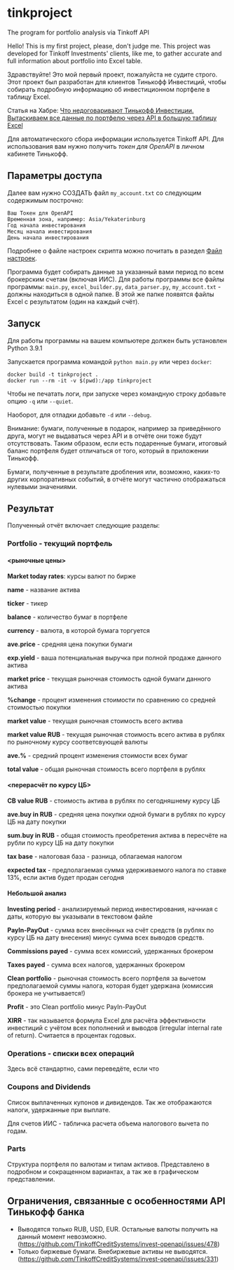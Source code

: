 # tinkproject

The program for portfolio analysis via Tinkoff API

Hello! This is my first project, please, don't judge me. This project was developed for Tinkoff Investments' clients, like me, to gather accurate and full information about portfolio into Excel table.

Здравствуйте! Это мой первый проект, пожалуйста не судите строго. Этот проект был разработан для клиентов Тинькофф Инвестиций, чтобы собирать подробную информацию об инвестиционном портфеле в таблицу Excel.

Статья на Хабре: [Что недоговаривают Тинькофф Инвестиции. Вытаскиваем все данные по портфелю через API в большую таблицу Excel](https://habr.com/en/post/555884/)

Для автоматического сбора информации используется Tinkoff API. Для использования вам нужно получить *токен для OpenAPI* в личном кабинете Тинькофф.

## Параметры доступа

Далее вам нужно СОЗДАТЬ файл `my_account.txt` со следующим содержимым построчно:

```text
Ваш Токен для OpenAPI
Временная зона, например: Asia/Yekaterinburg
Год начала инвестирования
Месяц начала инвестирования
День начала инвестирования
```

Подробнее о файле настроек скрипта можно почитать в разедел [Файл настроек](docs/configuration.md).

Программа будет собирать данные за указанный вами период по всем брокерским счетам (включая ИИС). Для работы программы все файлы программы: `main.py`, `excel_builder.py`, `data_parser.py`, `my_account.txt` - должны находиться в одной папке. В этой же папке появятся файлы Excel с результатом (один на каждый счёт).

## Запуск

Для работы программы на вашем компьютере должен быть установлен Python 3.9.1

Запускается программа командой `python main.py` или через `docker`:
```
docker build -t tinkproject .
docker run --rm -it -v $(pwd):/app tinkproject
```

Чтобы не печатать логи, при запуске через командную строку добавьте опцию `-q` или `--quiet`.

Наоборот, для отладки добавьте `-d` или `--debug`.

Внимание: бумаги, полученные в подарок, например за приведённого друга, могут не выдаваться через API и в отчёте они тоже будут отсутствовать. Таким образом, если есть подаренные бумаги, итоговый баланс портфеля будет отличаться от того, который в приложении Тинькофф.

Бумаги, полученные в результате дробления или, возможно, каких-то других корпоративных событий, в отчёте могут частично отображаться нулевыми значениями.

## Результат

Полученный отчёт включает следующие разделы:

### Portfolio - текущий портфель

#### <рыночные цены>

**Market today rates**: курсы валют по бирже

**name** - название актива

**ticker** - тикер

**balance** - количество бумаг в портфеле

**currency** - валюта, в которой бумага торгуется

**ave.price** - средняя цена покупки бумаги

**exp.yield** - ваша потенциальная выручка при полной продаже данного актива

**market price** - текущая рыночная стоимость одной бумаги данного актива

**%change** - процент изменения стоимости по сравнению со средней стоимостью покупки

**market value** - текущая рыночная стоимость всего актива

**market value RUB** - текущая рыночная стоимость всего актива в рублях по рыночному курсу соответсвующей валюты

**ave.%** - средний процент изменения стоимости всех бумаг

**total value** - общая рыночная стоимость всего портфеля в рублях

#### <перерасчёт по курсу ЦБ>

**CB value RUB** - стоимость актива в рублях по сегодняшнему курсу ЦБ

**ave.buy in RUB** - средняя цена покупки одной бумаги в рублях по курсу ЦБ на дату покупки

**sum.buy in RUB** - общая стоимость преобретения актива в пересчёте на рубли по курсу ЦБ на дату покупки

**tax base** - налоговая база - разница, облагаемая налогом

**expected tax** - предполагаемая сумма удерживаемого налога по ставке 13%, если актив будет продан сегодня

#### Небольшой анализ

**Investing period** - анализируемый период инвестирования, начниая с даты, которую вы указывали в текстовом файле

**PayIn-PayOut** - сумма всех внесённых на счёт средств (в рублях по курсу ЦБ на дату внесения) минус сумма всех выводов средств.

**Commissions payed** - сумма всех комиссий, удержанных брокером

**Taxes payed** - сумма всех налогов, удержанных брокером

**Clean portfolio** - рыночная стоимость всего портфеля за вычетом предполагаемой суммы налога, которая будет удержана (комиссия брокера не учитывается!)

**Profit** - это Clean portfolio минус PayIn-PayOut

**XIRR** - так называется формула Excel для расчёта эффективности инвестиций с учётом всех пополнений и выводов (irregular internal rate of return). Считается в процентах годовых.

### Operations - списки всех операций

Здесь всё стандартно, сами переведёте, если что

### Coupons and Dividends

Список выплаченных купонов и дивидендов. Так же отображаются налоги, удержанные при выплате.

Для счетов ИИС - табличка расчета объема налогового вычета по годам.

### Parts

Структура портфеля по валютам и типам активов. Представлено в подробном и сокращенном вариантах, а так же в графическом представлении.

## Ограничения, связанные с особенностями API Тинькофф банка

* Выводятся только RUB, USD, EUR. Остальные валюты получить на данный момент невозможно. (https://github.com/TinkoffCreditSystems/invest-openapi/issues/478)
* Только биржевые бумаги. Внебиржевые активы не выводятся. (https://github.com/TinkoffCreditSystems/invest-openapi/issues/331)
